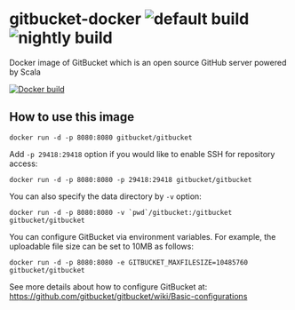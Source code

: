 gitbucket-docker ![default build](https://github.com/gitbucket/gitbucket-docker/workflows/default%20build/badge.svg) ![nightly build](https://github.com/gitbucket/gitbucket-docker/workflows/nightly%20build/badge.svg)
========
Docker image of GitBucket which is an open source GitHub server powered by Scala

[![Docker build](http://dockeri.co/image/gitbucket/gitbucket)](https://registry.hub.docker.com/r/gitbucket/gitbucket/)

How to use this image
--------

```
docker run -d -p 8080:8080 gitbucket/gitbucket
```

Add `-p 29418:29418` option if you would like to enable SSH for repository access:

```
docker run -d -p 8080:8080 -p 29418:29418 gitbucket/gitbucket
```

You can also specify the data directory by `-v` option:

```
docker run -d -p 8080:8080 -v `pwd`/gitbucket:/gitbucket gitbucket/gitbucket
```

You can configure GitBucket via environment variables. For example, the uploadable file size can be set to 10MB as follows:

```
docker run -d -p 8080:8080 -e GITBUCKET_MAXFILESIZE=10485760 gitbucket/gitbucket
```

See more details about how to configure GitBucket at: https://github.com/gitbucket/gitbucket/wiki/Basic-configurations
